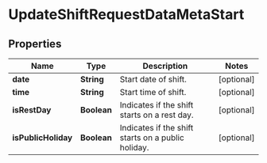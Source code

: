 

# UpdateShiftRequestDataMetaStart


## Properties

| Name | Type | Description | Notes |
|------------ | ------------- | ------------- | -------------|
|**date** | **String** | Start date of shift. |  [optional] |
|**time** | **String** | Start time of shift. |  [optional] |
|**isRestDay** | **Boolean** | Indicates if the shift starts on a rest day. |  [optional] |
|**isPublicHoliday** | **Boolean** | Indicates if the shift starts on a public holiday. |  [optional] |



